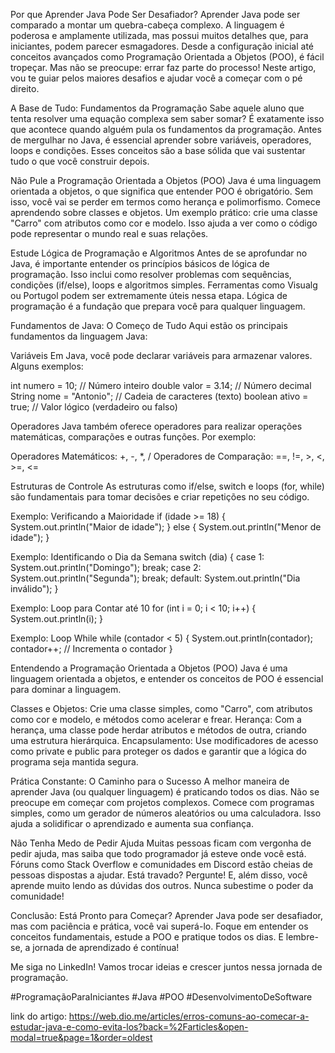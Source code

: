 Por que Aprender Java Pode Ser Desafiador?
Aprender Java pode ser comparado a montar um quebra-cabeça complexo. A linguagem é poderosa e amplamente utilizada, mas possui muitos detalhes que, para iniciantes, podem parecer esmagadores. Desde a configuração inicial até conceitos avançados como Programação Orientada a Objetos (POO), é fácil tropeçar. Mas não se preocupe: errar faz parte do processo! Neste artigo, vou te guiar pelos maiores desafios e ajudar você a começar com o pé direito.

A Base de Tudo: Fundamentos da Programação
Sabe aquele aluno que tenta resolver uma equação complexa sem saber somar? É exatamente isso que acontece quando alguém pula os fundamentos da programação. Antes de mergulhar no Java, é essencial aprender sobre variáveis, operadores, loops e condições. Esses conceitos são a base sólida que vai sustentar tudo o que você construir depois.

Não Pule a Programação Orientada a Objetos (POO)
Java é uma linguagem orientada a objetos, o que significa que entender POO é obrigatório. Sem isso, você vai se perder em termos como herança e polimorfismo. Comece aprendendo sobre classes e objetos. Um exemplo prático: crie uma classe "Carro" com atributos como cor e modelo. Isso ajuda a ver como o código pode representar o mundo real e suas relações.

Estude Lógica de Programação e Algoritmos
Antes de se aprofundar no Java, é importante entender os princípios básicos de lógica de programação. Isso inclui como resolver problemas com sequências, condições (if/else), loops e algoritmos simples. Ferramentas como Visualg ou Portugol podem ser extremamente úteis nessa etapa. Lógica de programação é a fundação que prepara você para qualquer linguagem.

Fundamentos de Java: O Começo de Tudo
Aqui estão os principais fundamentos da linguagem Java:

Variáveis
Em Java, você pode declarar variáveis para armazenar valores. Alguns exemplos:

int numero = 10; // Número inteiro
double valor = 3.14; // Número decimal
String nome = "Antonio"; // Cadeia de caracteres (texto)
boolean ativo = true; // Valor lógico (verdadeiro ou falso)

Operadores
Java também oferece operadores para realizar operações matemáticas, comparações e outras funções. Por exemplo:

Operadores Matemáticos: +, -, *, /
Operadores de Comparação: ==, !=, >, <, >=, <=

Estruturas de Controle
As estruturas como if/else, switch e loops (for, while) são fundamentais para tomar decisões e criar repetições no seu código.

Exemplo: Verificando a Maioridade
if (idade >= 18) {
    System.out.println("Maior de idade");
} else {
    System.out.println("Menor de idade");
}

Exemplo: Identificando o Dia da Semana
switch (dia) {
    case 1:
        System.out.println("Domingo");
        break;
    case 2:
        System.out.println("Segunda");
        break;
    default:
        System.out.println("Dia inválido");
}

Exemplo: Loop para Contar até 10
for (int i = 0; i < 10; i++) {
    System.out.println(i);
}

Exemplo: Loop While
while (contador < 5) {
    System.out.println(contador);
    contador++; // Incrementa o contador
}

Entendendo a Programação Orientada a Objetos (POO)
Java é uma linguagem orientada a objetos, e entender os conceitos de POO é essencial para dominar a linguagem.

Classes e Objetos: Crie uma classe simples, como "Carro", com atributos como cor e modelo, e métodos como acelerar e frear.
Herança: Com a herança, uma classe pode herdar atributos e métodos de outra, criando uma estrutura hierárquica.
Encapsulamento: Use modificadores de acesso como private e public para proteger os dados e garantir que a lógica do programa seja mantida segura.

Prática Constante: O Caminho para o Sucesso
A melhor maneira de aprender Java (ou qualquer linguagem) é praticando todos os dias. Não se preocupe em começar com projetos complexos. Comece com programas simples, como um gerador de números aleatórios ou uma calculadora. Isso ajuda a solidificar o aprendizado e aumenta sua confiança.

Não Tenha Medo de Pedir Ajuda
Muitas pessoas ficam com vergonha de pedir ajuda, mas saiba que todo programador já esteve onde você está. Fóruns como Stack Overflow e comunidades em Discord estão cheias de pessoas dispostas a ajudar. Está travado? Pergunte! E, além disso, você aprende muito lendo as dúvidas dos outros. Nunca subestime o poder da comunidade!

Conclusão: Está Pronto para Começar?
Aprender Java pode ser desafiador, mas com paciência e prática, você vai superá-lo. Foque em entender os conceitos fundamentais, estude a POO e pratique todos os dias. E lembre-se, a jornada de aprendizado é contínua!

Me siga no LinkedIn! Vamos trocar ideias e crescer juntos nessa jornada de programação.

#ProgramaçãoParaIniciantes #Java #POO #DesenvolvimentoDeSoftware

link do artigo: https://web.dio.me/articles/erros-comuns-ao-comecar-a-estudar-java-e-como-evita-los?back=%2Farticles&open-modal=true&page=1&order=oldest